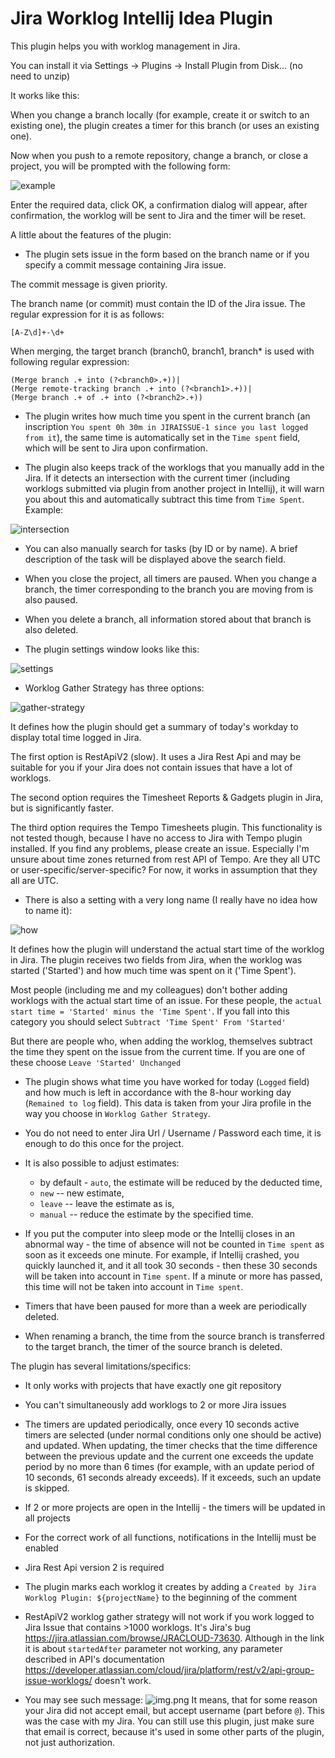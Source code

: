 # Jira Worklog Intellij Idea Plugin

This plugin helps you with worklog management in Jira.

You can install it via Settings → Plugins → Install Plugin from Disk... (no need to unzip)

It works like this:

When you change a branch locally 
(for example, create it or switch to an existing one), 
the plugin creates a timer for this branch (or uses an existing one).

Now when you push to a remote repository, change a branch, or close a project, 
you will be prompted with the following form:

![example](docs-resources/example.png)

Enter the required data, click OK, a confirmation dialog will appear, after confirmation, 
the worklog will be sent to Jira and the timer will be reset.


A little about the features of the plugin:

* The plugin sets issue in the form based on the branch name 
or if you specify a commit message containing Jira issue.

The commit message is given priority.

The branch name (or commit) must contain the ID of the Jira issue. 
The regular expression for it is as follows:

```regexp
[A-Z\d]+-\d+
```

When merging, the target branch (branch0, branch1, branch* is used with following regular expression:

```regexp
(Merge branch .+ into (?<branch0>.+))|
(Merge remote-tracking branch .+ into (?<branch1>.+))|
(Merge branch .+ of .+ into (?<branch2>.+))
```


* The plugin writes how much time you spent in the current branch 
(an inscription `You spent 0h 30m in JIRAISSUE-1 since you last logged from it`),
the same time is automatically set in the `Time spent` field, which will be sent to Jira upon confirmation.


* The plugin also keeps track of the worklogs that you manually add in the Jira. 
If it detects an intersection with the current timer (including worklogs submitted via plugin from another project in Intellij), 
it will warn you about this and automatically subtract this time from `Time Spent`.
Example:

![intersection](docs-resources/intersection.png)


* You can also manually search for tasks (by ID or by name).
   A brief description of the task will be displayed above the search field.


* When you close the project, all timers are paused.
   When you change a branch, the timer corresponding to the branch you are moving from is also paused.


* When you delete a branch, all information stored about that branch is also deleted.


* The plugin settings window looks like this:

![settings](docs-resources/settings.png)


* Worklog Gather Strategy has three options:

![gather-strategy](docs-resources/gather-strategy.png)

It defines how the plugin should get a summary of today's
workday to display total time logged in Jira.

The first option is RestApiV2 (slow).
It uses a Jira Rest Api and may be suitable for you
if your Jira does not contain issues that have a lot of worklogs.

The second option requires the Timesheet Reports & Gadgets plugin in Jira,
but is significantly faster.

The third option requires the Tempo Timesheets plugin. This functionality is not tested though, 
because I have no access to Jira with Tempo plugin installed. If you find any problems, please create an issue.
Especially I'm unsure about time zones returned from rest API of Tempo. 
Are they all UTC or user-specific/server-specific? For now, it works in assumption that they all are UTC.


* There is also a setting with a very long name (I really have no idea how to name it):

![how](docs-resources/how-to-determine-when-user-started-working.png)

It defines how the plugin will understand the actual start time of the worklog in Jira.
The plugin receives two fields from Jira, when the worklog was started ('Started')
and how much time was spent on it ('Time Spent').

Most people (including me and my colleagues) don't bother
adding worklogs with the actual start time of an issue.
For these people, the `actual start time = 'Started' minus the 'Time Spent'`.
If you fall into this category you should select `Subtract 'Time Spent' From 'Started'`

But there are people who, when adding the worklog, themselves subtract the time they spent on the issue from the current time.
If you are one of these choose `Leave 'Started' Unchanged`


* The plugin shows what time you have worked for today (`Logged` field)
and how much is left in accordance with the 8-hour working day (`Remained to log` field).
This data is taken from your Jira profile in the way you choose in `Worklog Gather Strategy`.


* You do not need to enter Jira Url / Username / Password each time, it is enough to do this once for the project.


* It is also possible to adjust estimates:
   * by default - `auto`, the estimate will be reduced by the deducted time,
   * `new` -- new estimate,
   * `leave` -- leave the estimate as is,
   * `manual` -- reduce the estimate by the specified time.


* If you put the computer into sleep mode or the Intellij closes in an abnormal way - 
the time of absence will not be counted in `Time spent` as soon as it exceeds one minute.
For example, if Intellij crashed, you quickly launched it, and it all took 30 seconds - 
then these 30 seconds will be taken into account in `Time spent`. 
If a minute or more has passed, this time will not be taken into account in `Time spent`.


* Timers that have been paused for more than a week are periodically deleted.


* When renaming a branch, the time from the source branch is transferred to the target branch, the timer of the source branch is deleted.


The plugin has several limitations/specifics:

* It only works with projects that have exactly one git repository

* You can't simultaneously add worklogs to 2 or more Jira issues

* The timers are updated periodically, 
once every 10 seconds active timers are selected (under normal conditions only one should be active) and updated. 
When updating, the timer checks that the time difference between the previous update and the current one exceeds 
the update period by no more than 6 times 
(for example, with an update period of 10 seconds, 61 seconds already exceeds). 
If it exceeds, such an update is skipped.

* If 2 or more projects are open in the Intellij - the timers will be updated in all projects

* For the correct work of all functions, notifications in the Intellij must be enabled

* Jira Rest Api version 2 is required

* The plugin marks each worklog it creates by adding a `Created by Jira Worklog Plugin: ${projectName}` to the beginning of the comment 

* RestApiV2 worklog gather strategy will not work if you work logged to Jira Issue that contains >1000 worklogs. It's Jira's bug https://jira.atlassian.com/browse/JRACLOUD-73630. Although in the link it is about `startedAfter` parameter not working, any parameter described in API's documentation https://developer.atlassian.com/cloud/jira/platform/rest/v2/api-group-issue-worklogs/ doesn't work.

* You may see such message: ![img.png](img.png) It means, that for some reason your Jira did not accept email, but accept username (part before `@`). This was the case with my Jira. You can still use this plugin, just make sure that email is correct, because it's used in some other parts of the plugin, not just authorization.

